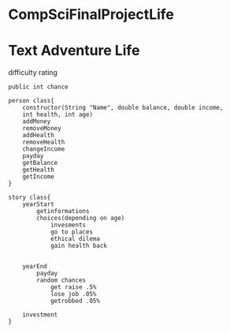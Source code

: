 # CompSciFinalProjectLife
# Text Adventure Life

difficulty rating

    public int chance
    
    person class{
        constructor(String "Name", double balance, double income, 
        int health, int age)
        addMoney
        removeMoney
        addHealth
        removeHealth
        changeIncome
        payday
        getBalance
        getHealth
        getIncome
    }
    
    story class{
        yearStart
            getinformations
            choices(depending on age)
                invesments
                go to places
                ethical dilema
                gain health back
                
                
        yearEnd
            payday
            random chances
                get raise .5%
                lose job .05%
                getrobbed .05%
            
        investment
    }
